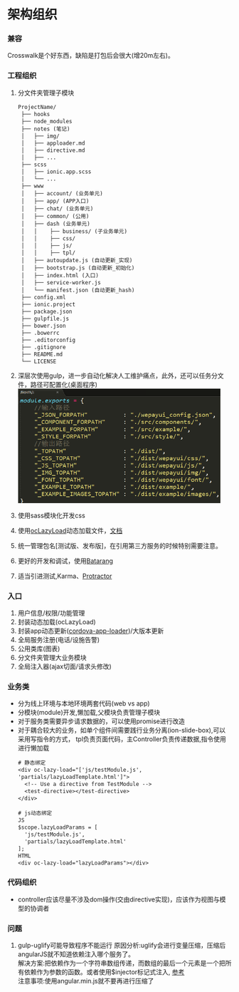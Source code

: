 # 架构组织

### 兼容
Crosswalk是个好东西，缺陷是打包后会很大(增20m左右)。

### 工程组织
1. 分文件夹管理子模块
   ```
   ProjectName/
    ├── hooks
    ├── node_modules
    ├── notes (笔记)
    │   ├── img/
    │   ├── apploader.md
    │   ├── directive.md
    │   ├── ...
    ├── scss
    │   ├── ionic.app.scss
    │   └── ...
    ├── www
    │   ├── account/ (业务单元)
    │   ├── app/ (APP入口)
    │   ├── chat/ (业务单元)
    │   ├── common/ (公用)
    │   ├── dash (业务单元)
    │   │    ├── business/ (子业务单元)
    │   │    ├── css/
    │   │    ├── js/
    │   │    ├── tpl/
    │   ├── autoupdate.js (自动更新_实现)
    │   ├── bootstrap.js (自动更新_初始化)
    │   ├── index.html (入口)
    │   ├── service-worker.js
    │   └── manifest.json (自动更新_hash)
    ├── config.xml
    ├── ionic.project
    ├── package.json
    ├── gulpfile.js
    ├── bower.json
    ├── .bowerrc
    ├── .editorconfig
    ├── .gitignore
    ├── README.md
    └── LICENSE
   ```

2. 深层次使用gulp，进一步自动化解决人工维护痛点，此外，还可以任务分文件，路径可配置化(桌面程序)
   ![wepay实践](img/we_gulp.png)
3. 使用sass模块化开发css
4. 使用[ocLazyLoad](https://github.com/ocombe/ocLazyLoad)动态加载文件，[文档](https://oclazyload.readme.io/docs)
5. 统一管理包名[测试版、发布版]，在引用第三方服务的时候特别需要注意。
6. 更好的开发和调试，使用[Batarang](https://chrome.google.com/webstore/detail/angularjs-batarang/ighdmehidhipcmcojjgiloacoafjmpfk?hl=en)
7. 适当引进测试,Karma、[Protractor](http://www.oschina.net/p/protractor)  

### 入口
1. 用户信息/权限/功能管理
2. 封装动态加载(ocLazyLoad)
3. 封装app动态更新([cordova-app-loader](https://github.com/markmarijnissen/cordova-app-loader))/大版本更新
4. 全局服务注册(电话/设施告警)
5. 公用类库(图表)
6. 分文件夹管理大业务模块
7. 全局注入器(ajax切面/请求头修改)

### 业务类
* 分为线上环境与本地环境两套代码(web vs app)   
* 分模块(module)开发,懒加载,父模块负责管理子模块
* 对于服务类需要异步请求数据的，可以使用promise进行改造
* 对于耦合较大的业务，如单个组件间需要践行业务分离(ion-slide-box),可以采用写指令的方式，
  tpl负责页面代码，主Controller负责传递数据,指令使用进行懒加载
  ```
  # 静态绑定
  <div oc-lazy-load="['js/testModule.js', 'partials/lazyLoadTemplate.html']">
    <!-- Use a directive from TestModule -->
    <test-directive></test-directive>
  </div>

  # js动态绑定
  JS
  $scope.lazyLoadParams = [
    'js/testModule.js',
    'partials/lazyLoadTemplate.html'
  ];
  HTML
  <div oc-lazy-load="lazyLoadParams"></div>
  ```

### 代码组织
* controller应该尽量不涉及dom操作(交由directive实现)，应该作为视图与模型的协调者


### 问题
1. gulp-uglify可能导致程序不能运行
   原因分析:uglify会进行变量压缩，压缩后angularJS就不知道依赖注入哪个服务了。  
   解决方案:把依赖作为一个字符串数组传递，而数组的最后一个元素是一个把所有依赖作为参数的函数。或者使用$injector标记式注入,
   [参考](http://www.cnblogs.com/xing901022/p/4941166.html)  
   注意事项:使用angular.min.js就不要再进行压缩了
